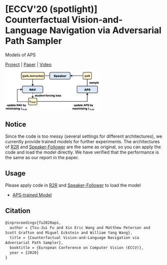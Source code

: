 # [ECCV'20 (spotlight)] Counterfactual Vision-and-Language Navigation via Adversarial Path Sampler
Models of APS

[Project](https://tsujuifu.github.io/projs/eccv20_aps.html) | [Paper](https://tsujuifu.github.io/pubs/eccv20_aps.pdf) | [Video](https://youtu.be/eCPtNWDe2RQ)

<img src='imgs/aps.png' width='60%' />

## Notice
Since the code is too messy (several settings for different architectures), we currently provide trained models for further experiments. 
The architectures of [R2R](https://github.com/peteanderson80/Matterport3DSimulator) and [Speaker-Follower](https://github.com/ronghanghu/speaker_follower) are the same as original, so you can apply the code and load the model directly. We have verified that the performance is the same as our report in the paper.

## Usage
Please apply code in [R2R](https://github.com/peteanderson80/Matterport3DSimulator) and [Speaker-Follower](https://github.com/ronghanghu/speaker_follower) to load the model
+ [APS-trained Model](https://drive.google.com/drive/folders/1dV_KHTFNt7Qs1CpxUe3JK2LY7ZuFG05D?usp=sharing)

## Citation
```
@inproceedings{fu2020aps, 
  author = {Tsu-Jui Fu and Xin Eric Wang and Matthew Peterson and Scott Grafton and Miguel Eckstein and William Yang Wang}, 
  title = {Counterfactual Vision-and-Language Navigation via Adversarial Path Sampler}, 
  booktitle = {European Conference on Computer Vision (ECCV)}, 
  year = {2020} 
}
```
